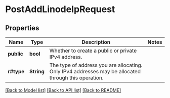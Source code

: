 # PostAddLinodeIpRequest

## Properties

Name | Type | Description | Notes
------------ | ------------- | ------------- | -------------
**public** | **bool** | Whether to create a public or private IPv4 address. | 
**r#type** | **String** | The type of address you are allocating. Only IPv4 addresses may be allocated through this operation. | 

[[Back to Model list]](../README.md#documentation-for-models) [[Back to API list]](../README.md#documentation-for-api-endpoints) [[Back to README]](../README.md)


